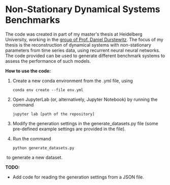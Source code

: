 # Non-Stationary Dynamical Systems Benchmarks

The code was created in part of my master's thesis at Heidelberg University, working in the [group of Prof. Daniel Durstewitz](https://durstewitzlab.github.io). The focus of my thesis is the reconstruction of dynamical systems with non-stationary parameters from time series data, using recurrent neural neural networks. The code provided can be used to generate different benchmark systems to assess the performance of such models.



**How to use the code:**

1. Create a new conda environment from the .yml file, using 

   ```
   conda env create --file env.yml
   ```

2. Open JupyterLab (or, alternatively, Jupyter Notebook) by running the command

   ```
   jupyter lab [path of the repository]
   ```

3. Modify the generation settings in the generate_datasets.py file (some pre-defined example settings are provided in the file).

4. Run the command

   ```
   python generate_datasets.py
   ```

​		to generate a new dataset.



**TODO:**

- Add code for reading the generation settings from a JSON file.
